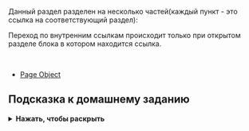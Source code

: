 Данный раздел разделен на несколько частей(каждый пункт - это ссылка на соответствующий раздел):

Переход по внутренним ссылкам происходит только при открытом разделе блока в котором находится ссылка.

<br>

* [Page Object](#page-object)





##  Подсказка к домашнему заданию
<details><summary><b>Нажать, чтобы раскрыть</b></summary>

</details>

